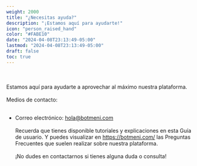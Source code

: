 ```yaml
---
weight: 2000
title: "¿Necesitas ayuda?"
description: "¡Estamos aquí para ayudarte!"
icon: "person_raised_hand"
color: "#FABE10"
date: "2024-04-08T23:13:49-05:00"
lastmod: "2024-04-08T23:13:49-05:00"
draft: false
toc: true
---
```

<br></br>
Estamos aquí para ayudarte a aprovechar al máximo nuestra plataforma.<br></br>
Medios de contacto:<br></br>
* Correo electrónico: hola@botmeni.com<br></br>
Recuerda que tienes disponible tutoriales y explicaciones en esta Guía de usuario. Y puedes visualizar en <https://botmeni.com/> las Preguntas Frecuentes que suelen realizar sobre nuestra plataforma.<br></br>
¡No dudes en contactarnos si tienes alguna duda o consulta!   
